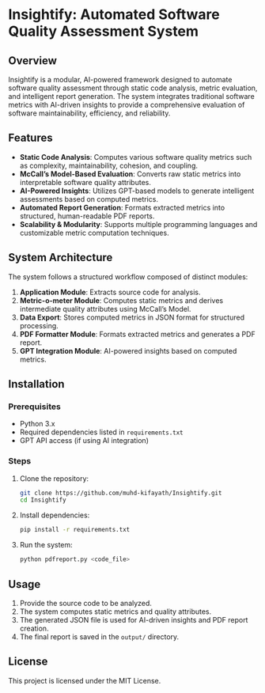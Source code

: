 # Insightify: Automated Software Quality Assessment System

## Overview
Insightify is a modular, AI-powered framework designed to automate software quality assessment through static code analysis, metric evaluation, and intelligent report generation. The system integrates traditional software metrics with AI-driven insights to provide a comprehensive evaluation of software maintainability, efficiency, and reliability.

## Features
- **Static Code Analysis**: Computes various software quality metrics such as complexity, maintainability, cohesion, and coupling.
- **McCall’s Model-Based Evaluation**: Converts raw static metrics into interpretable software quality attributes.
- **AI-Powered Insights**: Utilizes GPT-based models to generate intelligent assessments based on computed metrics.
- **Automated Report Generation**: Formats extracted metrics into structured, human-readable PDF reports.
- **Scalability & Modularity**: Supports multiple programming languages and customizable metric computation techniques.

## System Architecture
The system follows a structured workflow composed of distinct modules:
1. **Application Module**: Extracts source code for analysis.
2. **Metric-o-meter Module**: Computes static metrics and derives intermediate quality attributes using McCall’s Model.
3. **Data Export**: Stores computed metrics in JSON format for structured processing.
4. **PDF Formatter Module**: Formats extracted metrics and generates a PDF report.
5. **GPT Integration Module**: AI-powered insights based on computed metrics.

## Installation
### Prerequisites
- Python 3.x
- Required dependencies listed in `requirements.txt`
- GPT API access (if using AI integration)

### Steps
1. Clone the repository:
   ```bash
   git clone https://github.com/muhd-kifayath/Insightify.git
   cd Insightify
   ```
2. Install dependencies:
   ```bash
   pip install -r requirements.txt
   ```
3. Run the system:
   ```bash
   python pdfreport.py <code_file>
   ```

## Usage
1. Provide the source code to be analyzed.
2. The system computes static metrics and quality attributes.
3. The generated JSON file is used for AI-driven insights and PDF report creation.
4. The final report is saved in the `output/` directory.


## License
This project is licensed under the MIT License. 


